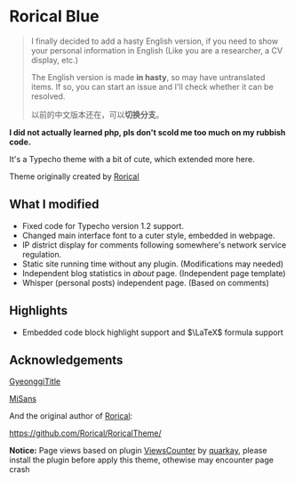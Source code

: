 # Rorical Blue

> I finally decided to add a hasty English version, if you need to show your personal information in English (Like you are a researcher, a CV display, etc.)
> 
> The English version is made **in hasty**, so may have untranslated items. If so, you can start an issue and I'll check whether it can be resolved.
> 
> 以前的中文版本还在，可以**切换分支**。

**I did not actually learned php, pls don't scold me too much on my rubbish code.**

It's a Typecho theme with a bit of cute, which extended more here.

Theme originally created by [Rorical](https://github.com/Rorical)

## What I modified

- Fixed code for Typecho version 1.2 support.
- Changed main interface font to a cuter style, embedded in webpage.
- IP district display for comments following somewhere's network service regulation.
- Static site running time without any plugin. (Modifications may needed)
- Independent blog statistics in *about* page. (Independent page template)
- Whisper (personal posts) independent page. (Based on comments)

## Highlights

- Embedded code block highlight support and $\LaTeX$ formula support

## Acknowledgements
[GyeonggiTitle](https://github.com/wefonts/gyeonggiTitle)

[MiSans](https://web.vip.miui.com/page/info/mio/mio/detail?postId=33935854&app_version=dev.20051&ref=MIUI13)

And the original author of [Rorical](https://github.com/Rorical):

https://github.com/Rorical/RoricalTheme/

**Notice:** Page views based on plugin [ViewsCounter](https://github.com/Quarkay/Typecho-ViewsCounter) by [quarkay](https://www.quarkay.com/), please install the plugin before apply this theme, othewise may encounter page crash
